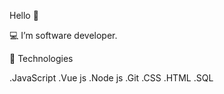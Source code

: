 Hello 👋 

💻 I’m software developer.

📱  Technologies

.JavaScript
.Vue js
.Node js
.Git
.CSS
.HTML
.SQL
